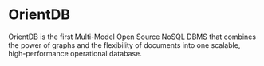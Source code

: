 # OrientDB

OrientDB is the first Multi-Model Open Source NoSQL DBMS that combines the power of graphs and the flexibility of documents into one scalable, high-performance operational database.